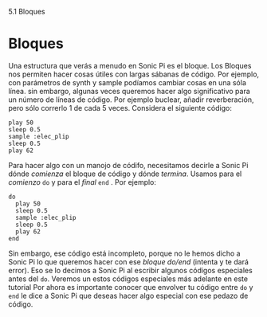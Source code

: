 5.1 Bloques

# Bloques 

Una estructura que verás a menudo en Sonic Pi es el bloque. Los Bloques
nos permiten hacer cosas útiles con largas sábanas de código. Por 
ejemplo, con parámetros de synth y sample podíamos cambiar cosas en 
una sóla línea. sin embargo, algunas veces queremos hacer algo
significativo para un número de líneas de código. Por ejemplo buclear,
añadir reverberación, pero sólo correrlo 1 de cada 5 veces. Considera el
siguiente código:


```
play 50
sleep 0.5
sample :elec_plip
sleep 0.5
play 62
```

Para hacer algo con un manojo de códifo, necesitamos decirle a Sonic Pi
dónde *comienza* el bloque de código y dónde *termina*. Usamos para
el *comienzo* `do` y para el *final* `end` . Por ejemplo:

```
do
  play 50
  sleep 0.5
  sample :elec_plip
  sleep 0.5
  play 62
end
```

Sin embargo, ese código está incompleto, porque no le hemos dicho a Sonic
Pi lo que queremos hacer con ese *bloque do/end* (intenta y te dará error).
Eso se lo decimos a Sonic Pi al escribir algunos códigos especiales antes 
del `do`. Veremos un estos códigos especiales más adelante en este tutorial
Por ahora es importante conocer que envolver tu código entre `do` y `end` 
le dice a Sonic Pi que deseas hacer algo especial con ese pedazo de código.
